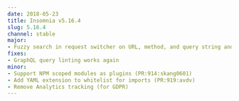 ```yaml
---
date: 2018-05-23
title: Insomnia v5.16.4
slug: 5.16.4
channel: stable
major:
- Fuzzy search in request switcher on URL, method, and query string and highlight matches in switcher and sidebar (PR:864:axs221)
fixes:
- GraphQL query linting works again
minor:
- Support NPM scoped modules as plugins (PR:914:skang0601)
- Add YAML extension to whitelist for imports (PR:919:avdv)
- Remove Analytics tracking (for GDPR)
---
```

